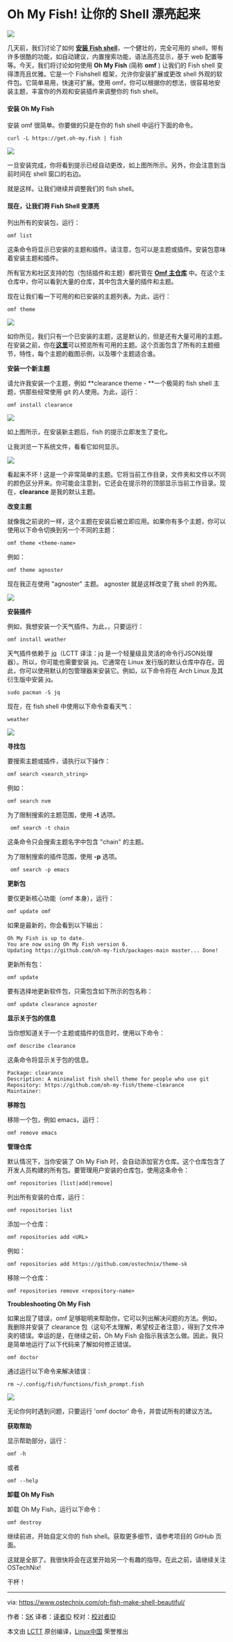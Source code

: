 Oh My Fish! 让你的 Shell 漂亮起来
=====

![](https://www.ostechnix.com/wp-content/uploads/2017/12/oh-my-fish-720x340.jpg)

几天前，我们讨论了如何 [**安装** **Fish shell**][1]，一个健壮的，完全可用的 shell，带有许多很酷的功能，如自动建议，内置搜索功能，语法高亮显示，基于 web 配置等等。今天，我们将讨论如何使用 **Oh My Fish** (简称 **omf** ) 让我们的  Fish shell 变得漂亮且优雅。它是一个 Fishshell 框架，允许你安装扩展或更改 shell 外观的软件包。它简单易用，快速可扩展。使用 omf，你可以根据你的想法，很容易地安装主题，丰富你的外观和安装插件来调整你的 fish shell。

#### 安装 Oh My Fish

安装 omf 很简单。你要做的只是在你的 fish shell 中运行下面的命令。
```
curl -L https://get.oh-my.fish | fish
```

![][3]

一旦安装完成，你将看到提示已经自动更改，如上图所所示。另外，你会注意到当前时间在 shell 窗口的右边。

就是这样。让我们继续并调整我们的 fish shell。

#### 现在，让我们将 Fish Shell 变漂亮

列出所有的安装包，运行：
```
omf list
```

这条命令将显示已安装的主题和插件。请注意，包可以是主题或插件。安装包意味着安装主题和插件。

所有官方和社区支持的包（包括插件和主题）都托管在 [**Omf 主仓库**][4] 中。在这个主仓库中，你可以看到大量的仓库，其中包含大量的插件和主题。

现在让我们看一下可用的和已安装的主题列表。为此，运行：
```
omf theme
```

![][5]

如你所见，我们只有一个已安装的主题，这是默认的，但是还有大量可用的主题。在安装之前，你在[**这里**][6]可以预览所有可用的主题。这个页面包含了所有的主题细节，特性，每个主题的截图示例，以及哪个主题适合谁。

**安装一个新主题**

请允许我安装一个主题，例如 **clearance theme - **一个极简的 fish shell 主题，供那些经常使用 git 的人使用。为此，运行：
```
omf install clearance
```

![][7]

如上图所示，在安装新主题后，fish 的提示立即发生了变化。

让我浏览一下系统文件，看看它如何显示。

![][8]

看起来不坏！这是一个非常简单的主题。它将当前工作目录，文件夹和文件以不同的颜色区分开来。你可能会注意到，它还会在提示符的顶部显示当前工作目录。现在，**clearance** 是我的默认主题。

**改变主题**

就像我之前说的一样，这个主题在安装后被立即应用。如果你有多个主题，你可以使用以下命令切换到另一个不同的主题：
```
omf theme <theme-name>
```

例如：
```
omf theme agnoster
```

现在我正在使用 "agnoster" 主题。 agnoster 就是这样改变了我 shell 的外观。

![][9]

**安装插件**

例如，我想安装一个天气插件。为此，，只要运行：
```
omf install weather
```

天气插件依赖于 [jq][10]（LCTT 译注：jq 是一个轻量级且灵活的命令行JSON处理器）。所以，你可能也需要安装 jq。它通常在 Linux 发行版的默认仓库中存在。因此，你可以使用默认的包管理器来安装它。例如，以下命令将在  Arch Linux 及其衍生版中安装 jq。
```
sudo pacman -S jq
```

现在，在 fish shell 中使用以下命令查看天气：
```
weather
```

![][11]

**寻找包**

要搜索主题或插件，请执行以下操作：
```
omf search <search_string>
```

例如：
```
omf search nvm
```

为了限制搜索的主题范围，使用 **-t** 选项。
```
 omf search -t chain
```

这条命令只会搜索主题名字中包含 "chain" 的主题。

为了限制搜索的插件范围，使用 **-p** 选项。
```
 omf search -p emacs
```

**更新包**

要仅更新核心功能（omf 本身），运行：
```
omf update omf
```

如果是最新的，你会看到以下输出：
```
Oh My Fish is up to date.
You are now using Oh My Fish version 6.
Updating https://github.com/oh-my-fish/packages-main master... Done!
```

更新所有包：
```
omf update
```

要有选择地更新软件包，只需包含如下所示的包名称：
```
omf update clearance agnoster
```

**显示关于包的信息**

当你想知道关于一个主题或插件的信息时，使用以下命令：
```
omf describe clearance
```

这条命令将显示关于包的信息。
```
Package: clearance
Description: A minimalist fish shell theme for people who use git
Repository: https://github.com/oh-my-fish/theme-clearance
Maintainer:
```

**移除包**

移除一个包，例如 emacs，运行：
```
omf remove emacs
```

**管理仓库**

默认情况下，当你安装了 Oh My Fish 时，会自动添加官方仓库。这个仓库包含了开发人员构建的所有包。要管理用户安装的仓库包，使用这条命令：
```
omf repositories [list|add|remove]
```

列出所有安装的仓库，运行：
```
omf repositories list
```

添加一个仓库：
```
omf repositories add <URL>
```

例如：
```
omf repositories add https://github.com/ostechnix/theme-sk
```

移除一个仓库：
```
omf repositories remove <repository-name>
```

**Troubleshooting Oh My Fish**

如果出现了错误，omf 足够聪明来帮助你，它可以列出解决问题的方法。例如，我删除并安装了 clearance 包（这句不太理解，希望校正者注意），得到了文件冲突的错误。幸运的是，在继续之前，Oh My Fish 会指示我该怎么做。因此，我只是简单地运行了以下代码来了解如何修正错误。
```
omf doctor
```

通过运行以下命令来解决错误：
```
rm ~/.config/fish/functions/fish_prompt.fish
```

![][12]

无论你何时遇到问题，只要运行 'omf doctor' 命令，并尝试所有的建议方法。

**获取帮助**

显示帮助部分，运行：
```
omf -h
```

或者
```
omf --help
```

**卸载 Oh My Fish**

卸载 Oh My Fish，运行以下命令：
```
omf destroy
```

继续前进，开始自定义你的 fish shell。获取更多细节，请参考项目的 GitHub 页面。

这就是全部了。我很快将会在这里开始另一个有趣的指导。在此之前，请继续关注 OSTechNix!

干杯！


--------------------------------------------------------------------------------
via: https://www.ostechnix.com/oh-fish-make-shell-beautiful/

作者：[SK][a]
译者：[译者ID](https://github.com/译者ID)
校对：[校对者ID](https://github.com/校对者ID)

本文由 [LCTT](https://github.com/LCTT/TranslateProject) 原创编译，[Linux中国](https://linux.cn/) 荣誉推出

[a]:https://www.ostechnix.com/author/sk/
[1]:https://www.ostechnix.com/install-fish-friendly-interactive-shell-linux/
[2]:data:image/gif;base64,R0lGODlhAQABAIAAAAAAAP///yH5BAEAAAAALAAAAAABAAEAAAIBRAA7
[3]:http://www.ostechnix.com/wp-content/uploads/2017/12/Oh-My-Fish-1-1.png()
[4]:https://github.com/oh-my-fish
[5]:http://www.ostechnix.com/wp-content/uploads/2017/12/Oh-My-Fish-5.png()
[6]:https://github.com/oh-my-fish/oh-my-fish/blob/master/docs/Themes.md
[7]:http://www.ostechnix.com/wp-content/uploads/2017/12/Oh-My-Fish-3.png()
[8]:http://www.ostechnix.com/wp-content/uploads/2017/12/Oh-My-Fish-4.png()
[9]:http://www.ostechnix.com/wp-content/uploads/2017/12/Oh-My-Fish-6.png()
[10]:https://stedolan.github.io/jq/
[11]:http://www.ostechnix.com/wp-content/uploads/2017/12/Oh-My-Fish-7.png()
[12]:http://www.ostechnix.com/wp-content/uploads/2017/12/Oh-My-Fish-8.png()
